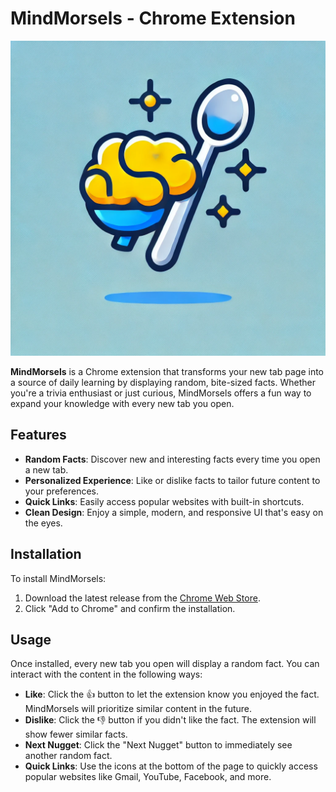# MindMorsels - Chrome Extension

![MindMorsels Logo](icons/icon.png)

**MindMorsels** is a Chrome extension that transforms your new tab page into a source of daily learning by displaying random, bite-sized facts. Whether you're a trivia enthusiast or just curious, MindMorsels offers a fun way to expand your knowledge with every new tab you open.

## Features

- **Random Facts**: Discover new and interesting facts every time you open a new tab.
- **Personalized Experience**: Like or dislike facts to tailor future content to your preferences.
- **Quick Links**: Easily access popular websites with built-in shortcuts.
- **Clean Design**: Enjoy a simple, modern, and responsive UI that's easy on the eyes.

## Installation

To install MindMorsels:

1. Download the latest release from the [Chrome Web Store](#).
2. Click "Add to Chrome" and confirm the installation.

## Usage

Once installed, every new tab you open will display a random fact. You can interact with the content in the following ways:

- **Like**: Click the 👍 button to let the extension know you enjoyed the fact. MindMorsels will prioritize similar content in the future.
- **Dislike**: Click the 👎 button if you didn't like the fact. The extension will show fewer similar facts.
- **Next Nugget**: Click the "Next Nugget" button to immediately see another random fact.
- **Quick Links**: Use the icons at the bottom of the page to quickly access popular websites like Gmail, YouTube, Facebook, and more.
